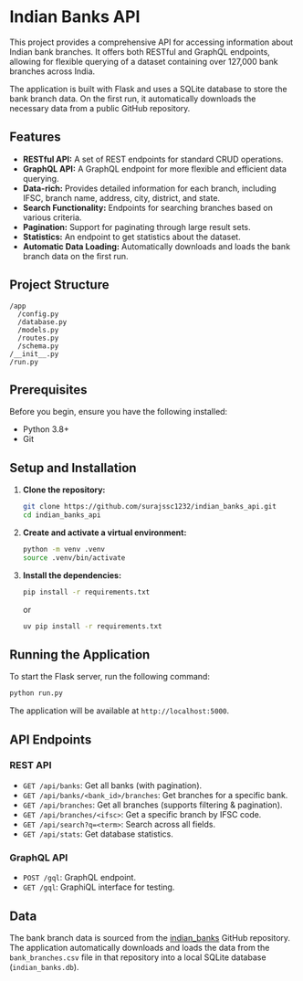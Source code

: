 
# Indian Banks API

This project provides a comprehensive API for accessing information about Indian bank branches. It offers both RESTful and GraphQL endpoints, allowing for flexible querying of a dataset containing over 127,000 bank branches across India.

The application is built with Flask and uses a SQLite database to store the bank branch data. On the first run, it automatically downloads the necessary data from a public GitHub repository.

## Features

- **RESTful API:** A set of REST endpoints for standard CRUD operations.
- **GraphQL API:** A GraphQL endpoint for more flexible and efficient data querying.
- **Data-rich:** Provides detailed information for each branch, including IFSC, branch name, address, city, district, and state.
- **Search Functionality:** Endpoints for searching branches based on various criteria.
- **Pagination:** Support for paginating through large result sets.
- **Statistics:** An endpoint to get statistics about the dataset.
- **Automatic Data Loading:** Automatically downloads and loads the bank branch data on the first run.

## Project Structure

```
/app
  /config.py
  /database.py
  /models.py
  /routes.py
  /schema.py
/__init__.py
/run.py
```

## Prerequisites

Before you begin, ensure you have the following installed:

- Python 3.8+
- Git

## Setup and Installation

1. **Clone the repository:**
   ```bash
   git clone https://github.com/surajssc1232/indian_banks_api.git
   cd indian_banks_api 
   ```

2. **Create and activate a virtual environment:**
   ```bash
   python -m venv .venv
   source .venv/bin/activate
   ```

3. **Install the dependencies:**
   ```bash
   pip install -r requirements.txt
   ```

    or

   ```bash
   uv pip install -r requirements.txt
   ```

## Running the Application

To start the Flask server, run the following command:

```bash
python run.py
```

The application will be available at `http://localhost:5000`.

## API Endpoints

### REST API

- `GET /api/banks`: Get all banks (with pagination).
- `GET /api/banks/<bank_id>/branches`: Get branches for a specific bank.
- `GET /api/branches`: Get all branches (supports filtering & pagination).
- `GET /api/branches/<ifsc>`: Get a specific branch by IFSC code.
- `GET /api/search?q=<term>`: Search across all fields.
- `GET /api/stats`: Get database statistics.

### GraphQL API

- `POST /gql`: GraphQL endpoint.
- `GET /gql`: GraphiQL interface for testing.

## Data

The bank branch data is sourced from the [indian_banks](https://github.com/snarayanank2/indian_banks) GitHub repository. The application automatically downloads and loads the data from the `bank_branches.csv` file in that repository into a local SQLite database (`indian_banks.db`).
